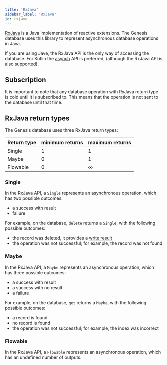 ```yaml
---
title: 'RxJava'
sidebar_label: 'RxJava'
id: rxjava
---
```




[RxJava](https://www.rxjava.com/) is a Java implementation of reactive extensions. The Genesis database uses this library to represent asynchronous database operations in Java.

If you are using Jave, the RxJava API is the only way of accessing the database. For Kotlin the [asynch](/database/types-of-api/asynch/) API is preferred, (although the RxJava API is also supported).

Subscription[​](/database/types-of-api/rxjava/#subscriptiondirect-link-to-heading)
-------------------------------------------------------------------------------------------------------------------------------------------------

It is important to note that any database operation with RxJava return type is cold until it is subscribed to. This means that the operation is not sent to the database until that time.

RxJava return types[​](/database/types-of-api/rxjava/#rxjava-return-typesdirect-link-to-heading)
---------------------------------------------------------------------------------------------------------------------------------------------------------------

The Genesis database uses three RxJava return types:

| Return type | minimum returns | maximum returns |
| --- | --- | --- |
| Single | 1 | 1 |
| Maybe | 0 | 1 |
| Flowable | 0 | ∞ |

### Single[​](/database/types-of-api/rxjava/#singledirect-link-to-heading)

In the RxJava API, a `Single` represents an asynchronous operation, which has two possible outcomes:

- a success with result
- failure

For example, on the database, `delete` returns a `Single`, with the following possible outcomes:

- the record was deleted, it provides a [write result](/database/helper-classes/write-results/overview/)
- the operation was not successful; for example, the record was not found

### Maybe[​](/database/types-of-api/rxjava/#maybedirect-link-to-heading)

In the RxJava API, a `Maybe` represents an asynchronous operation, which has three possible outcomes:

- a success with result
- a success with no result
- a failure

For example, on the database, `get` returns a `Maybe`, with the following possible outcomes:

- a record is found
- no record is found
- the operation was not successful; for example, the index was incorrect

### Flowable[​](/database/types-of-api/rxjava/#flowabledirect-link-to-heading)

In the RxJava API, a `Flowable` represents an asynchronous operation, which has an undefined number of outputs.